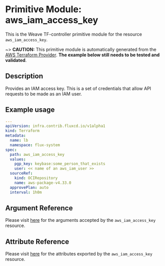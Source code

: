 
# Primitive Module: aws_iam_access_key

This is the Weave TF-controller primitive module for the resource `aws_iam_access_key`.

~> **CAUTION:** This primitive module is automatically generated from the [AWS Terraform Provider](https://registry.terraform.io/providers/hashicorp/aws/latest/docs/resources/iam_access_key). **The example below still needs to be tested and validated**.

## Description

Provides an IAM access key. This is a set of credentials that allow API requests to be made as an IAM user.

## Example usage

```yaml
---
apiVersion: infra.contrib.fluxcd.io/v1alpha1
kind: Terraform
metadata:
  name: lb
  namespace: flux-system
spec:
  path: aws_iam_access_key
  values:
    pgp_key: keybase:some_person_that_exists
    user: << name of an aws_iam_user >>
  sourceRef:
    kind: OCIRepository
    name: aws-package-v4.33.0
  approvePlan: auto
  interval: 1h0m
```

## Argument Reference

Please visit [here](https://registry.terraform.io/providers/hashicorp/aws/latest/docs/resources/iam_access_key#argument-reference) for the arguments accepted by the `aws_iam_access_key` resource.

## Attribute Reference

Please visit [here](https://registry.terraform.io/providers/hashicorp/aws/latest/docs/resources/iam_access_key#attributes-reference) for the attributes exported by the `aws_iam_access_key` resource.
